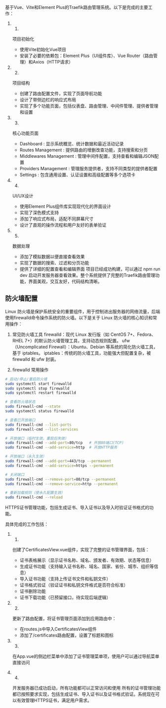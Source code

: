 基于Vue、Vite和Element Plus的Traefik路由管理系统。以下是完成的主要工作：

1. 1.
   项目初始化
   
   - 使用Vite初始化Vue项目
   - 安装了必要的依赖包：Element Plus（UI组件库）、Vue Router（路由管理）和Axios（HTTP请求）
2. 2.
   项目结构
   
   - 创建了路由配置文件，实现了页面导航功能
   - 设计了带侧边栏的响应式布局
   - 实现了多个功能页面，包括仪表盘、路由管理、中间件管理、提供者管理和设置
3. 3.
   核心功能页面
   
   - Dashboard : 显示系统概览、统计数据和最近活动记录
   - Routes Management : 提供路由的增删改查功能，支持搜索和分页
   - Middlewares Management : 管理中间件配置，支持查看和编辑JSON配置
   - Providers Management : 管理服务提供者，支持不同类型的提供者配置
   - Settings : 包含通用设置、认证设置和高级配置等多个选项卡
4. 4.
   UI/UX设计
   
   - 使用Element Plus组件库实现现代化的界面设计
   - 实现了深色模式支持
   - 添加了响应式布局，适配不同屏幕尺寸
   - 设计了直观的操作流程和用户友好的表单验证
5. 5.
   数据处理
   
   - 添加了模拟数据以便直接查看效果
   - 实现了数据的搜索、过滤和分页功能
   - 提供了详细的配置查看和编辑界面
项目已经成功构建，可以通过 npm run dev 启动开发服务器查看效果。整个系统提供了完整的Traefik路由管理功能，界面美观，交互友好，代码结构清晰。


## 防火墙配置

Linux 防火墙是保护系统安全的重要组件，用于控制进出服务器的网络流量，后端使用firewalld命令操作系统的防火墙。以下是关于 Linux 防火墙的核心知识和常用操作：
1. 常见防火墙工具
firewalld：现代 Linux 发行版（如 CentOS 7+、Fedora、RHEL 7+）的默认防火墙管理工具，支持动态规则配置。
ufw（Uncomplicated Firewall）：Ubuntu、Debian 等系统的简化防火墙工具，基于 iptables。
iptables：传统的防火墙工具，功能强大但配置复杂，被 firewalld 和 ufw 封装。

2. firewalld 常用操作

```bash
# 启动/停止/重启防火墙
sudo systemctl start firewalld
sudo systemctl stop firewalld
sudo systemctl restart firewalld

# 查看防火墙状态
sudo firewall-cmd --state
sudo systemctl status firewalld

# 查看已开放端口
sudo firewall-cmd --list-ports
sudo firewall-cmd --list-services

# 开放端口（临时生效，重启后失效）
sudo firewall-cmd --add-port=80/tcp   # 开放80端口(TCP)
sudo firewall-cmd --add-service=http  # 开放HTTP服务

# 开放端口（永久生效）
sudo firewall-cmd --add-port=443/tcp --permanent
sudo firewall-cmd --add-service=https --permanent

# 关闭端口
sudo firewall-cmd --remove-port=80/tcp --permanent
sudo firewall-cmd --remove-service=http --permanent

# 重新加载规则（使永久配置生效）
sudo firewall-cmd --reload

```


HTTPS证书管理功能，包括生成证书、导入证书以及导入时验证证书格式的功能。

具体完成的工作包括：

1. 1.
   创建了CertificatesView.vue组件，实现了完整的证书管理界面，包括：
   
   - 证书表格展示（显示证书名称、域名、颁发者、有效期、状态等信息）
   - 生成证书功能（支持输入证书名称、域名、国家、省份、城市、组织等信息）
   - 导入证书功能（支持上传证书文件和私钥文件）
   - 证书格式验证（验证证书和私钥文件格式是否符合标准）
   - 证书删除功能
   - 证书下载功能（已预留接口，待实现后端逻辑）
2. 2.
   更新了路由配置，将证书管理页面添加到应用路由中：
   
   - 在routes.js中导入CertificatesView组件
   - 添加了/certificates路由配置，设置了标题和图标
3. 3.
   在App.vue的侧边栏菜单中添加了证书管理菜单项，使用户可以通过导航菜单直接访问
4. 4.
   开发服务器已成功启动，所有功能都可以正常访问和使用
所有的证书管理功能都已按照要求实现，包括生成证书、导入证书以及证书格式验证。系统现在可以有效管理HTTPS证书，满足用户需求。